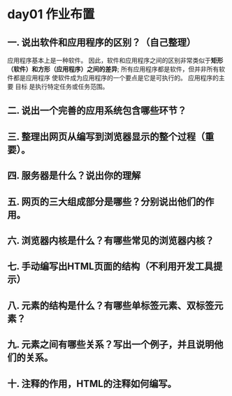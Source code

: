 # day01 作业布置

## 一. 说出软件和应用程序的区别？（自己整理）

应用程序基本上是一种软件。 因此，软件和应用程序之间的区别非常类似于**矩形（软件）和方形（应用程序）之间的差异**; 所有应用程序都是软件，但并非所有软件都是应用程序 使软件成为应用程序的一个要点是它是可执行的。 应用程序的主要 目标 是执行特定任务或任务范围。



## 二. 说出一个完善的应用系统包含哪些环节？





## 三. 整理出网页从编写到浏览器显示的整个过程（重要）。





## 四. 服务器是什么？说出你的理解





## 五. 网页的三大组成部分是哪些？分别说出他们的作用。





## 六. 浏览器内核是什么？有哪些常见的浏览器内核？





## 七. 手动编写出HTML页面的结构（不利用开发工具提示）





## 八. 元素的结构是什么？有哪些单标签元素、双标签元素？





## 九. 元素之间有哪些关系？写出一个例子，并且说明他们的关系。





## 十. 注释的作用，HTML的注释如何编写。










